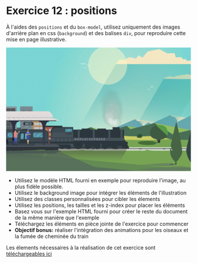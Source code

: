# Exercice 12 : positions

À l'aides des `positions` et du `box-model`, utilisez uniquement des images d'arrière plan en css (`background`) et des balises `div`, pour reproduire cette mise en page illustrative.

![Mise en page à reproduire](../ressources/13-exercice-float-position/exercice-train.jpg)

- Utilisez le modèle HTML fourni en exemple pour reproduire l'image, au plus fidèle possible.
- Utilisez le background image pour intégrer les éléments de l'illustration
- Utilisez des classes personnalisées pour cibler les élements
- Utilisez les positions, les tailles et les z-index pour placer les éléments
- Basez vous sur l'exemple HTML fourni pour créer le reste du document de la même manière que l'exemple
- Téléchargez les éléments en pièce jointe de l'exercice pour commencer
- **Objectif bonus:** réaliser l'intégration des animations pour les oiseaux et la fumée de cheminée du train

Les élements nécessaires à la réalisation de cet exercice sont [téléchargeables ici](https://washaweb.com/ftp/exercice-train.zip)
